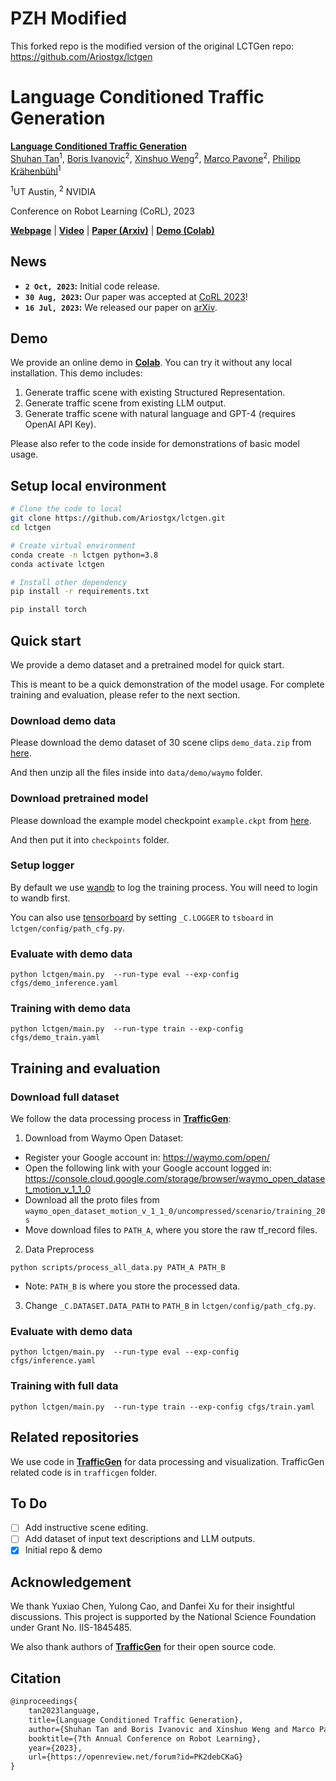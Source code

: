 # PZH Modified

This forked repo is the modified version of the original LCTGen repo: 
https://github.com/Ariostgx/lctgen


# Language Conditioned Traffic Generation

[**Language Conditioned Traffic Generation**](https://arxiv.org/abs/2307.07947)                                     
[Shuhan Tan](https://ariostgx.github.io/website/)<sup>1</sup>, [Boris Ivanovic](https://www.borisivanovic.com/)<sup>2</sup>,   [Xinshuo Weng](https://www.xinshuoweng.com/)<sup>2</sup>,  [Marco Pavone](https://research.nvidia.com/person/marco-pavone/)<sup>2</sup>,  [Philipp Krähenbühl](https://www.philkr.net/)<sup>1</sup>

<sup>1</sup>UT Austin, <sup>2</sup> NVIDIA

Conference on Robot Learning (CoRL), 2023

[**Webpage**](https://ariostgx.github.io/lctgen/) | 
[**Video**](https://www.youtube.com/watch?v=T5GFOxzw0aw) |
[**Paper (Arxiv)**](https://arxiv.org/abs/2307.07947) |
[**Demo (Colab)**](https://colab.research.google.com/drive/1acVvMsts464_HRgGStjvI1n1b55wuLb4?usp=sharing)

## News
* **`2 Oct, 2023`:**  Initial code release.
* **`30 Aug, 2023`:**  Our paper was accepted at [CoRL 2023](https://www.corl2023.org/)!
* **`16 Jul, 2023`:** We released our paper on [arXiv](https://arxiv.org/abs/2307.07947).
## Demo
We provide an online demo in [**Colab**](https://colab.research.google.com/drive/1acVvMsts464_HRgGStjvI1n1b55wuLb4?usp=sharing). You can try it without any local installation. This demo includes:

1. Generate traffic scene with existing Structured Representation.
2. Generate traffic scene from existing LLM output.
3. Generate traffic scene with natural language and GPT-4 (requires OpenAI API Key).

Please also refer to the code inside for demonstrations of basic model usage.

## Setup local environment

```bash
# Clone the code to local
git clone https://github.com/Ariostgx/lctgen.git
cd lctgen

# Create virtual environment
conda create -n lctgen python=3.8
conda activate lctgen

# Install other dependency
pip install -r requirements.txt

pip install torch
```

## Quick start
We provide a demo dataset and a pretrained model for quick start. 

This is meant to be a quick demonstration of the model usage. For complete training and evaluation, please refer to the next section.

### Download demo data 
Please download the demo dataset of 30 scene clips `demo_data.zip` from [here](https://drive.google.com/file/d/17_TI-q4qkCOt988spWIZCqDLkZpMSptO/view?usp=drive_link).
 
And then unzip all the files inside into `data/demo/waymo` folder.

### Download pretrained model

Please download the example model checkpoint `example.ckpt` from [here](https://drive.google.com/file/d/1_s_35QO6OiHHgDxHHAa7Djadm-_I7Usr/view?usp=drive_link).

And then put it into `checkpoints` folder.

### Setup logger

By default we use [wandb](https://wandb.ai/site) to log the training process. You will need to login to wandb first.

You can also use [tensorboard](https://www.tensorflow.org/tensorboard) by setting `_C.LOGGER` to `tsboard` in `lctgen/config/path_cfg.py`.

### Evaluate with demo data
````
python lctgen/main.py  --run-type eval --exp-config cfgs/demo_inference.yaml
````

### Training with demo data
````
python lctgen/main.py  --run-type train --exp-config cfgs/demo_train.yaml
````

## Training and evaluation

### Download full dataset
We follow the data processing process in [**TrafficGen**](https://github.com/metadriverse/trafficgen/tree/main#cluster-training):

1. Download from Waymo Open Dataset:

- Register your Google account in: https://waymo.com/open/
- Open the following link with your Google account logged in: https://console.cloud.google.com/storage/browser/waymo_open_dataset_motion_v_1_1_0
- Download all the proto files from ``waymo_open_dataset_motion_v_1_1_0/uncompressed/scenario/training_20s``
- Move download files to ``PATH_A``, where you store the raw tf_record files.


2. Data Preprocess
````
python scripts/process_all_data.py PATH_A PATH_B
````
 - Note: ``PATH_B`` is where you store the processed data.

3. Change `_C.DATASET.DATA_PATH` to ``PATH_B`` in `lctgen/config/path_cfg.py`.

### Evaluate with demo data
````
python lctgen/main.py  --run-type eval --exp-config cfgs/inference.yaml
````

### Training with full data
````
python lctgen/main.py  --run-type train --exp-config cfgs/train.yaml
````

## Related repositories

We use code in [**TrafficGen**](https://github.com/metadriverse/trafficgen/) for data processing and visualization. TrafficGen related code is in `trafficgen` folder.

## To Do
- [ ] Add instructive scene editing.
- [ ] Add dataset of input text descriptions and LLM outputs.
- [x] Initial repo & demo

## Acknowledgement
We thank Yuxiao Chen, Yulong Cao, and Danfei Xu for their insightful discussions. This project is supported by the National Science Foundation under Grant No. IIS-1845485.

We also thank authors of [**TrafficGen**](https://github.com/metadriverse/trafficgen/) for their open source code.

## Citation

```latex
@inproceedings{
    tan2023language,
    title={Language Conditioned Traffic Generation},
    author={Shuhan Tan and Boris Ivanovic and Xinshuo Weng and Marco Pavone and Philipp Kraehenbuehl},
    booktitle={7th Annual Conference on Robot Learning},
    year={2023},
    url={https://openreview.net/forum?id=PK2debCKaG}
}
```